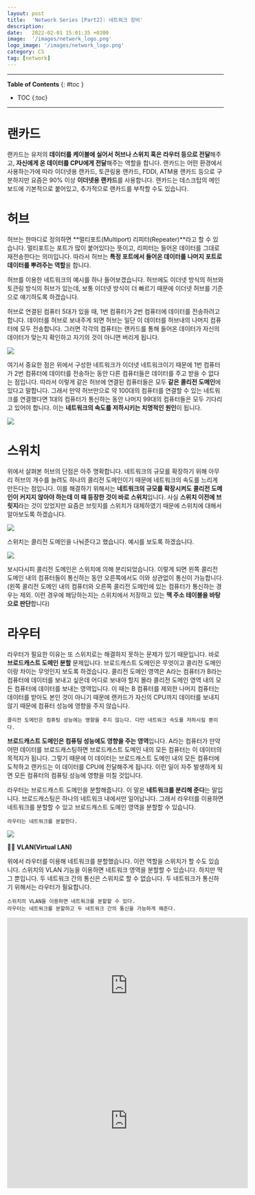 ```yaml
---
layout: post
title:  'Network Series [Part2]: 네트워크 장비'
description: 
date:   2022-02-01 15:01:35 +0300
image:  '/images/network_logo.png'
logo_image: '/images/network_logo.png'
category: CS
tag: [network]
---
```


---
**Table of Contents**
{: #toc }
*  TOC
{:toc}

---

# 랜카드
랜카드는 유저의 **데이터를 케이블에 실어서 허브나 스위치 혹은 라우터 등으로 전달**해주고, **자신에게 온 데이터를 CPU에게 전달**해주는 역할을 합니다. 랜카드는 어떤 환경에서 사용하는가에 따라 이더넷용 랜카드, 토큰링용 랜카드, FDDI, ATM용 랜카드 등으로 구분하지만 요즘은 90% 이상 **이더넷용 랜카드**를 사용합니다. 랜카드는 데스크탑의 메인보드에 기본적으로 붙어있고, 추가적으로 랜카드를 부착할 수도 있습니다. 

# 허브
허브는 한마디로 정의하면 **멀티포트(Multiport) 리피터(Repeater)**라고 할 수 있습니다. 멀티포트는 포트가 많이 붙어있다는 뜻이고, 리피터는 들어온 데이터를 그대로 재전송한다는 의미입니다. 따라서 허브는 **특정 포트에서 들어온 데이터를 나머지 포트로 데이터를 뿌려주는 역할**을 합니다.  

허브를 이용한 네트워크의 예시를 하나 들어보겠습니다. 허브에도 이더넷 방식의 허브와 토큰링 방식의 허브가 있는데, 보통 이더넷 방식이 더 빠르기 때문에 이더넷 허브를 기준으로 얘기하도록 하겠습니다.  

허브로 연결된 컴퓨터 5대가 있을 때, 1번 컴퓨터가 2번 컴퓨터에 데이터를 전송하려고 합니다. 데이터를 허브로 보내주게 되면 허브는 일단 이 데이터를 허브내의 나머지 컴퓨터에 모두 전송합니다. 그러면 각각의 컴퓨터는 랜카드를 통해 들어온 데이터가 자신의 데이터가 맞는지 확인하고 자기의 것이 아니면 버리게 됩니다.  

![](/images/net_7.png)  

여기서 중요한 점은 위에서 구성한 네트워크가 이더넷 네트워크이기 때문에 1번 컴퓨터가 2번 컴퓨터에 데이터를 전송하는 동안 다른 컴퓨터들은 데이터를 주고 받을 수 없다는 점입니다. 따라서 이렇게 같은 허브에 연결된 컴퓨터들은 모두 **같은 콜리전 도메인**에 있다고 말합니다. 그래서 만약 허브만으로 약 100대의 컴퓨터를 연결할 수 있는 네트워크를 연결했다면 1대의 컴퓨터가 통신하는 동안 나머지 99대의 컴퓨터들은 모두 기다리고 있어야 합니다. 이는 **네트워크의 속도를 저하시키는 치명적인 원인**이 됩니다.  

![](/images/net_8.png)  

# 스위치
위에서 살펴본 허브의 단점은 아주 명확합니다. 네트워크의 규모를 확장하기 위해 아무리 허브의 개수를 늘려도 하나의 콜리전 도메인이기 때문에 네트워크의 속도를 느리게 만든다는 점입니다. 이를 해결하기 위해서는 **네트워크의 규모를 확장시켜도 콜리전 도메인이 커지지 않아야 하는데 이 때 등장한 것이 바로 스위치**입니다. 사실 **스위치 이전에 브릿지**라는 것이 있었지만 요즘은 브릿지를 스위치가 대체하였기 때문에 스위치에 대해서 알아보도록 하겠습니다.  

![](/images/net_9.png)  

스위치는 콜리전 도메인을 나눠준다고 했습니다. 예시를 보도록 하겠습니다. 

![](/images/net_10.png)  

보시다시피 콜리전 도메인은 스위치에 의해 분리되었습니다. 이렇게 되면 왼쪽 콜리전 도메인 내의 컴퓨터들이 통신하는 동안 오른쪽에서도 이와 상관없이 통신이 가능합니다. (왼쪽 콜리전 도메인 내의 컴퓨터와 오른쪽 콜리전 도메인에 있는 컴퓨터가 통신하는 경우는 제외. 이런 경우에 해당하는지는 스위치에서 저장하고 있는 **맥 주소 테이블을 바탕으로 판단**합니다)  



# 라우터

라우터가 필요한 이유는 또 스위치로는 해결하지 못하는 문제가 있기 때문입니다. 바로 **브로드캐스트 도메인 분할** 문제입니다. 브로드캐스트 도메인은 무엇이고 콜리전 도메인이랑 차이는 무엇인지 보도록 하겠습니다. 콜리전 도메인 영역은 A라는 컴퓨터가 B라는 컴퓨터에 데이터를 보내고 싶은데 어디로 보내야 할지 몰라 콜리전 도메인 영역 내의 모든 컴퓨터에 데이터를 보내는 영역입니다. 이 때는 B 컴퓨터를 제외한 나머지 컴퓨터는 데이터를 받아도 본인 것이 아니기 때문에 랜카드가 자신의 CPU까지 데이터를 보내지 않기 때문에 컴퓨터 성능에 영향을 주지 않습니다.  

```
콜리전 도메인은 컴퓨팅 성능에는 영향을 주지 않는다. 다만 네트워크 속도를 저하시킬 뿐이다. 
```

**브로드캐스트 도메인은 컴퓨팅 성능에도 영향을 주는 영역**입니다. A라는 컴퓨터가 만약 어떤 데이터를 브로드캐스팅하면 브로드캐스트 도메인 내의 모든 컴퓨터는 이 데이터의 목적지가 됩니다. 그렇기 때문에 이 데이터는 브로드캐스트 도메인 내의 모든 컴퓨터에 도착하고 랜카드는 이 데이터를 CPU에 전달해주게 됩니다. 이런 일이 자주 발생하게 되면 모든 컴퓨터의 컴퓨팅 성능에 영향을 미칠 것입니다.  

라우터는 브로드캐스트 도메인을 분할해줍니다. 이 말은 **네트워크를 분리해 준다**는 말입니다. 브로드캐스팅은 하나의 네트워크 내에서만 일어납니다. 그래서 라우터를 이용하면 네트워크를 분할할 수 있고 브로드캐스트 도메인 영역을 분할할 수 있습니다.  

```
라우터는 네트워크를 분할한다.  
```

![](/images/net_11.png)  

🦊🐱 **VLAN(Virtual LAN)**  

위에서 라우터를 이용해 네트워크를 분할했습니다. 이런 역할을 스위치가 할 수도 있습니다. 스위치의 VLAN 기능을 이용하면 네트워크 영역을 분할할 수 있습니다. 하지만 딱 그 뿐입니다. 두 네트워크 간의 통신은 스위치로 할 수 없습니다. 두 네트워크가 통신하기 위해서는 라우터가 필요합니다.  

```
스위치의 VLAN을 이용하면 네트워크를 분할할 수 있다.
라우터는 네트워크를 분할하고 두 네트워크 간의 통신을 가능하게 해준다.
```

<iframe width="560" height="315" src="https://www.youtube.com/embed/bj-Yfakjllc" title="YouTube video player" frameborder="0" allow="accelerometer; autoplay; clipboard-write; encrypted-media; gyroscope; picture-in-picture" allowfullscreen></iframe>  

<iframe width="560" height="315" src="https://www.youtube.com/embed/H7-NR3Q3BeI" title="YouTube video player" frameborder="0" allow="accelerometer; autoplay; clipboard-write; encrypted-media; gyroscope; picture-in-picture" allowfullscreen></iframe>